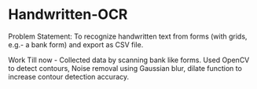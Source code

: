 # Handwritten-OCR

Problem Statement: To recognize handwritten text from forms (with grids, e.g.- a bank form) and export as CSV file.

Work Till now - Collected data by scanning bank like forms. Used OpenCV to detect contours, Noise removal using Gaussian blur, dilate function to increase contour detection accuracy.
